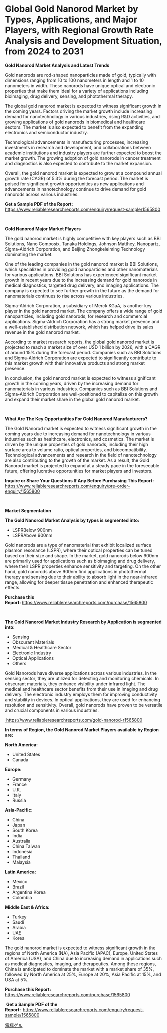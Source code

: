 <p><h1>Global Gold Nanorod Market by Types, Applications, and Major Players, with Regional Growth Rate Analysis and Development Situation, from 2024 to 2031</h1></p><p><strong>Gold Nanorod Market Analysis and Latest Trends</strong></p>
<p><p>Gold nanorods are rod-shaped nanoparticles made of gold, typically with dimensions ranging from 10 to 100 nanometers in length and 1 to 10 nanometers in width. These nanorods have unique optical and electronic properties that make them ideal for a variety of applications including bioimaging, drug delivery, sensing, and photothermal therapy.</p><p>The global gold nanorod market is expected to witness significant growth in the coming years. Factors driving the market growth include increasing demand for nanotechnology in various industries, rising R&D activities, and growing applications of gold nanorods in biomedical and healthcare sectors. The market is also expected to benefit from the expanding electronics and semiconductor industry.</p><p>Technological advancements in manufacturing processes, increasing investments in research and development, and collaborations between academic institutions and industry players are further expected to boost the market growth. The growing adoption of gold nanorods in cancer treatment and diagnostics is also expected to contribute to the market expansion.</p><p>Overall, the gold nanorod market is expected to grow at a compound annual growth rate (CAGR) of 5.3% during the forecast period. The market is poised for significant growth opportunities as new applications and advancements in nanotechnology continue to drive demand for gold nanorods across various industries.</p></p>
<p><strong>Get a Sample PDF of the Report:&nbsp;</strong> <a href="https://www.reliableresearchreports.com/enquiry/request-sample/1565800">https://www.reliableresearchreports.com/enquiry/request-sample/1565800</a></p>
<p>&nbsp;</p>
<p><strong>Gold Nanorod Major Market Players</strong></p>
<p><p>The gold nanorod market is highly competitive with key players such as BBI Solutions, Nano Composix, Tanaka Holdings, Johnson Matthey, Nanopartz, Sigma-Aldrich Corporation, and Beijing Zhongkeleiming Technology dominating the market. </p><p>One of the leading companies in the gold nanorod market is BBI Solutions, which specializes in providing gold nanoparticles and other nanomaterials for various applications. BBI Solutions has experienced significant market growth in recent years due to the increasing demand for gold nanorods in medical diagnostics, targeted drug delivery, and imaging applications. The company is expected to see further growth in the future as the demand for nanomaterials continues to rise across various industries.</p><p>Sigma-Aldrich Corporation, a subsidiary of Merck KGaA, is another key player in the gold nanorod market. The company offers a wide range of gold nanoparticles, including gold nanorods, for research and commercial applications. Sigma-Aldrich Corporation has a strong market presence and a well-established distribution network, which has helped drive its sales revenue in the gold nanorod market.</p><p>According to market research reports, the global gold nanorod market is projected to reach a market size of over USD 1 billion by 2026, with a CAGR of around 15% during the forecast period. Companies such as BBI Solutions and Sigma-Aldrich Corporation are expected to significantly contribute to this market growth with their innovative products and strong market presence. </p><p>In conclusion, the gold nanorod market is expected to witness significant growth in the coming years, driven by the increasing demand for nanomaterials in various industries. Companies such as BBI Solutions and Sigma-Aldrich Corporation are well-positioned to capitalize on this growth and expand their market share in the global gold nanorod market.</p></p>
<p>&nbsp;</p>
<p><strong>What Are The Key Opportunities For Gold Nanorod Manufacturers?</strong></p>
<p><p>The Gold Nanorod market is expected to witness significant growth in the coming years due to increasing demand for nanotechnology in various industries such as healthcare, electronics, and cosmetics. The market is driven by the unique properties of gold nanorods, including their high surface area to volume ratio, optical properties, and biocompatibility. Technological advancements and research in the field of nanotechnology are also contributing to the growth of the market. As a result, the Gold Nanorod market is projected to expand at a steady pace in the foreseeable future, offering lucrative opportunities for market players and investors.</p></p>
<p><strong>Inquire or Share Your Questions If Any Before Purchasing This Report:</strong> <a href="https://www.reliableresearchreports.com/enquiry/pre-order-enquiry/1565800">https://www.reliableresearchreports.com/enquiry/pre-order-enquiry/1565800</a></p>
<p>&nbsp;</p>
<p><strong>Market Segmentation</strong></p>
<p><strong>The Gold Nanorod Market Analysis by types is segmented into:</strong></p>
<p><ul><li>LSPRBelow 900nm</li><li>LSPRAbove 900nm</li></ul></p>
<p><p>Gold nanorods are a type of nanomaterial that exhibit localized surface plasmon resonance (LSPR), where their optical properties can be tuned based on their size and shape. In the market, gold nanorods below 900nm are primarily used for applications such as bioimaging and drug delivery, where their LSPR properties enhance sensitivity and targeting. On the other hand, gold nanorods above 900nm find applications in photothermal therapy and sensing due to their ability to absorb light in the near-infrared range, allowing for deeper tissue penetration and enhanced therapeutic effects.</p></p>
<p><strong>Purchase this Report:&nbsp;</strong><a href="https://www.reliableresearchreports.com/purchase/1565800">https://www.reliableresearchreports.com/purchase/1565800</a></p>
<p>&nbsp;</p>
<p><strong>The Gold Nanorod Market Industry Research by Application is segmented into:</strong></p>
<p><ul><li>Sensing</li><li>Obscurant Materials</li><li>Medical & Healthcare Sector</li><li>Electronic Industry</li><li>Optical Applications</li><li>Others</li></ul></p>
<p><p>Gold Nanorods have diverse applications across various industries. In the sensing sector, they are utilized for detecting and monitoring chemicals. In obscurant materials, they enhance visibility under infrared light. The medical and healthcare sector benefits from their use in imaging and drug delivery. The electronic industry employs them for improving conductivity and stability in devices. In optical applications, they are used for enhancing resolution and sensitivity. Overall, gold nanorods have proven to be versatile and crucial components in various industries.</p></p>
<p><a href="https://www.reliableresearchreports.com/gold-nanorod-r1565800">&nbsp;https://www.reliableresearchreports.com/gold-nanorod-r1565800</a></p>
<p><strong>In terms of Region, the Gold Nanorod Market Players available by Region are:</strong></p>
<p>
    <p> <strong> North America: </strong>
        <ul>
            <li>United States</li>
            <li>Canada</li>
        </ul>
        </p> 
    <p> <strong> Europe: </strong>
        <ul>
            <li>Germany</li>
            <li>France</li>
            <li>U.K.</li>
            <li>Italy</li>
            <li>Russia</li>
        </ul>
        </p> 
    <p> <strong> Asia-Pacific: </strong>
        <ul>
            <li>China</li>
            <li>Japan</li>
            <li>South Korea</li>
            <li>India</li>
            <li>Australia</li>
            <li>China Taiwan</li>
            <li>Indonesia</li>
            <li>Thailand</li>
            <li>Malaysia</li>
        </ul>
        </p> 
    <p> <strong> Latin America: </strong>
        <ul>
            <li>Mexico</li>
            <li>Brazil</li>
            <li>Argentina Korea</li>
            <li>Colombia</li>
        </ul>
        </p> 
    <p> <strong> Middle East & Africa: </strong>
        <ul>
            <li>Turkey</li>
            <li>Saudi</li>
            <li>Arabia</li>
            <li>UAE</li>
            <li>Korea</li>
        </ul>
    </p>
    </p>
<p><p>The gold nanorod market is expected to witness significant growth in the regions of North America (NA), Asia Pacific (APAC), Europe, United States of America (USA), and China due to increasing demand in applications such as medical diagnostics, imaging, and therapeutics. Among these regions, China is anticipated to dominate the market with a market share of 35%, followed by North America at 25%, Europe at 20%, Asia Pacific at 15%, and USA at 5%.</p></p>
<p><strong>Purchase this Report: </strong><a href="https://www.reliableresearchreports.com/purchase/1565800">https://www.reliableresearchreports.com/purchase/1565800</a></p>
<p>&nbsp;<strong>Get a Sample PDF of the Report:&nbsp;&nbsp;</strong><a href="https://www.reliableresearchreports.com/enquiry/request-sample/1565800">https://www.reliableresearchreports.com/enquiry/request-sample/1565800</a></p>
<p><strong></strong></p>
<p><p><a href="https://github.com/one-cool-chick/Market-Research-Report-List-1/blob/main/890457817686.md">電極ゲル</a></p></p>